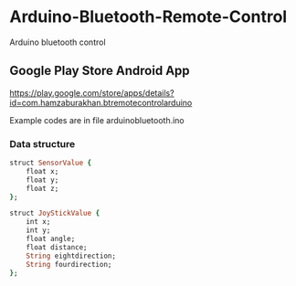 # Arduino-Bluetooth-Remote-Control
Arduino bluetooth control


## Google Play Store Android App

https://play.google.com/store/apps/details?id=com.hamzaburakhan.btremotecontrolarduino

Example codes are in file arduinobluetooth.ino
### Data structure

```ruby
struct SensorValue {
    float x;
    float y;
    float z;
};

struct JoyStickValue {
    int x;
    int y;
    float angle;
    float distance;
    String eightdirection;
    String fourdirection;
};

```
